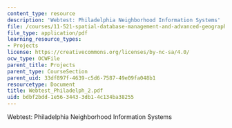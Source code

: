 ```yaml
---
content_type: resource
description: 'Webtest: Philadelphia Neighborhood Information Systems'
file: /courses/11-521-spatial-database-management-and-advanced-geographic-information-systems-spring-2003/bdbf2bdd1e5634433db14c134ba38255_Webtest_Philadelph_2.pdf
file_type: application/pdf
learning_resource_types:
- Projects
license: https://creativecommons.org/licenses/by-nc-sa/4.0/
ocw_type: OCWFile
parent_title: Projects
parent_type: CourseSection
parent_uid: 33df897f-4639-c5d6-7587-49e09fa048b1
resourcetype: Document
title: Webtest_Philadelph_2.pdf
uid: bdbf2bdd-1e56-3443-3db1-4c134ba38255
---
```

Webtest: Philadelphia Neighborhood Information Systems